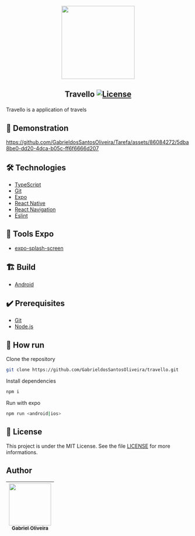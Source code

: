 <p align="center">
<img width="200px" src="https://github.com/GabrieldosSantosOliveira/travello/assets/86084272/4b6cbc69-5e5d-4ee2-85f2-3b0b359ce0df"/> </p>

 ## <p align="center"> Travello <a href="LICENSE"> <img  src="https://img.shields.io/static/v1?label=License&message=MIT&color=&labelColor=202024" alt="License"></a> </p>
Travello is a application of travels 
## 🔖 Demonstration
[https://github.com/GabrieldosSantosOliveira/Tarefa/assets/86084272/5dba8be0-dd20-4dca-b05c-ff6f6666d207
](https://github.com/GabrieldosSantosOliveira/travello/assets/86084272/d8d751a7-4fc5-4b7f-ac2d-b3aed21016d2
)

## 🛠️ Technologies
- [TypeScript](https://www.typescriptlang.org/) 
- [Git](https://git-scm.com/)
- [Expo](https://docs.expo.dev/)
- [React Native](https://reactnative.dev/) 
- [React Navigation](https://reactnavigation.org/)
- [Eslint](https://eslint.org/)
## 🔨 Tools Expo
- [expo-splash-screen](https://docs.expo.dev/guides/splash-screens/)

## 🏗️ Build
- [Android](/preview/android.apk) 

## ✔️ Prerequisites
- [Git](https://git-scm.com/book/en/v2/Getting-Started-Installing-Git)
- [Node.js](https://nodejs.org/en/)


## 🚀 How run

Clone the repository
```bash
git clone https://github.com/GabrieldosSantosOliveira/travello.git
```
Install dependencies
```bash
npm i
```
Run with expo
```bash
npm run <android|ios> 
```
## 📝 License
This project is under the MIT License. See the file [LICENSE](LICENSE) for more informations.

## Author
| [<img src="https://avatars.githubusercontent.com/u/86084272?v=4" width=115><br><sub>Gabriel Oliveira</sub>](https://www.linkedin.com/in/gabriel-dos-santos-oliveira-24b67b243/)
| :---: | 

